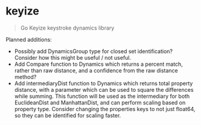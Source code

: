 # keyize
> Go Keyize keystroke dynamics library

Planned additions:
- Possibly add DynamicsGroup type for closed set identification? Consider how this might be useful / not useful.
- Add Compare function to Dynamics which returns a percent match, rather than raw distance, and a confidence from the raw distance method?
- Add intermediaryDist function to Dynamics which returns total property distance, with a parameter which can be used to square the differences while summing. This function will be used as the intermediary for both EuclideanDist and ManhattanDist, and can perform scaling based on property type. Consider changing the properties keys to not just float64, so they can be identified for scaling faster.
